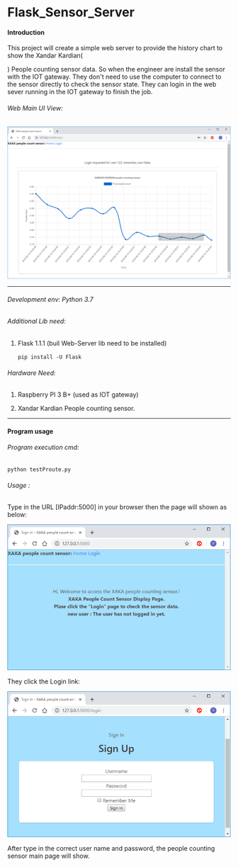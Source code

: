 # Flask_Sensor_Server
#### Introduction

This project will create a simple web server to provide the history chart to show the Xandar Kardian(

[XAKA]: http://xandar.com/people-counting/	"Xandar Kardian"

) People counting sensor data.  So when the engineer are install the sensor with the IOT gateway. They don't need to use the computer to connect to the sensor directly to check the sensor state. They can login in the web sever running in the  IOT gateway to finish the job.

###### Web Main UI View: 

![](https://github.com/LiuYuancheng/Flask_Sensor_Server/blob/master/doc/2019-09-19_103505.png)

------

###### Development env: Python 3.7

###### Additional Lib need: 

1. Flask 1.1.1 (buil Web-Server lib need to be installed)

   [Flask]: https://pypi.org/project/Flask/:	"Flask"

   ```
   pip install -U Flask
   ```

###### Hardware Need:

1. Raspberry PI 3 B+ (used as IOT gateway)

   [Raspberry PI]: https://www.raspberrypi.org/products/raspberry-pi-3-model-b-plus/	"IOT gateway"

2. Xandar Kardian People counting sensor.

   [Xandar Kardian]: http://xandar.com/people-counting/	"People counting sensor"

------

#### Program usage

###### Program execution cmd: 

```
python testProute.py
```

###### Usage : 

Type in the URL [IPaddr:5000] in your browser then the page will shown as below: 

 ![](https://github.com/LiuYuancheng/Flask_Sensor_Server/blob/master/doc/2019-09-19_103258.png)

They click the Login link: 

![](https://github.com/LiuYuancheng/Flask_Sensor_Server/blob/master/doc/2019-09-19_103328.png)

After type in the correct user name and password, the people counting sensor main page will show. 